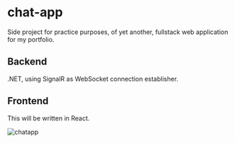 # chat-app
Side project for practice purposes, of yet another, fullstack web application for my portfolio.

## Backend
.NET, using SignalR as WebSocket connection establisher.

## Frontend
This will be written in React.

![chatapp](https://github.com/user-attachments/assets/5be0cb5d-8c70-4c68-ab91-194b1c5a4a02)
